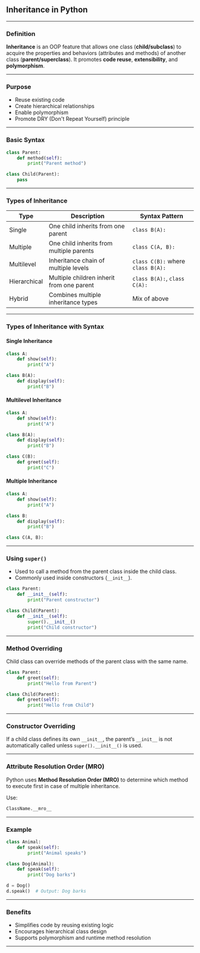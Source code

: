 ## **Inheritance in Python**

---

### **Definition**

**Inheritance** is an OOP feature that allows one class (**child/subclass**) to acquire the properties and behaviors (attributes and methods) of another class (**parent/superclass**). It promotes **code reuse**, **extensibility**, and **polymorphism**.

---

### **Purpose**

* Reuse existing code
* Create hierarchical relationships
* Enable polymorphism
* Promote DRY (Don't Repeat Yourself) principle

---

### **Basic Syntax**

```python
class Parent:
    def method(self):
        print("Parent method")

class Child(Parent):
    pass
```

---

### **Types of Inheritance**

| Type         | Description                               | Syntax Pattern                    |
| ------------ | ----------------------------------------- | --------------------------------- |
| Single       | One child inherits from one parent        | `class B(A):`                     |
| Multiple     | One child inherits from multiple parents  | `class C(A, B):`                  |
| Multilevel   | Inheritance chain of multiple levels      | `class C(B):` where `class B(A):` |
| Hierarchical | Multiple children inherit from one parent | `class B(A):`, `class C(A):`      |
| Hybrid       | Combines multiple inheritance types       | Mix of above                      |

---

### **Types of Inheritance with Syntax**

#### **Single Inheritance**

```python
class A:
    def show(self):
        print("A")

class B(A):
    def display(self):
        print("B")
```

#### **Multilevel Inheritance**

```python
class A:
    def show(self):
        print("A")

class B(A):
    def display(self):
        print("B")

class C(B):
    def greet(self):
        print("C")
```

#### **Multiple Inheritance**

```python
class A:
    def show(self):
        print("A")

class B:
    def display(self):
        print("B")

class C(A, B):
```

---

### **Using `super()`**

* Used to call a method from the parent class inside the child class.
* Commonly used inside constructors (`__init__`).

```python
class Parent:
    def __init__(self):
        print("Parent constructor")

class Child(Parent):
    def __init__(self):
        super().__init__()
        print("Child constructor")
```

---

### **Method Overriding**

Child class can override methods of the parent class with the same name.

```python
class Parent:
    def greet(self):
        print("Hello from Parent")

class Child(Parent):
    def greet(self):
        print("Hello from Child")
```

---

### **Constructor Overriding**

If a child class defines its own `__init__`, the parent’s `__init__` is not automatically called unless `super().__init__()` is used.

---

### **Attribute Resolution Order (MRO)**

Python uses **Method Resolution Order (MRO)** to determine which method to execute first in case of multiple inheritance.

Use:

```python
ClassName.__mro__
```

---

### **Example**

```python
class Animal:
    def speak(self):
        print("Animal speaks")

class Dog(Animal):
    def speak(self):
        print("Dog barks")

d = Dog()
d.speak()  # Output: Dog barks
```

---

### **Benefits**

* Simplifies code by reusing existing logic
* Encourages hierarchical class design
* Supports polymorphism and runtime method resolution

---
